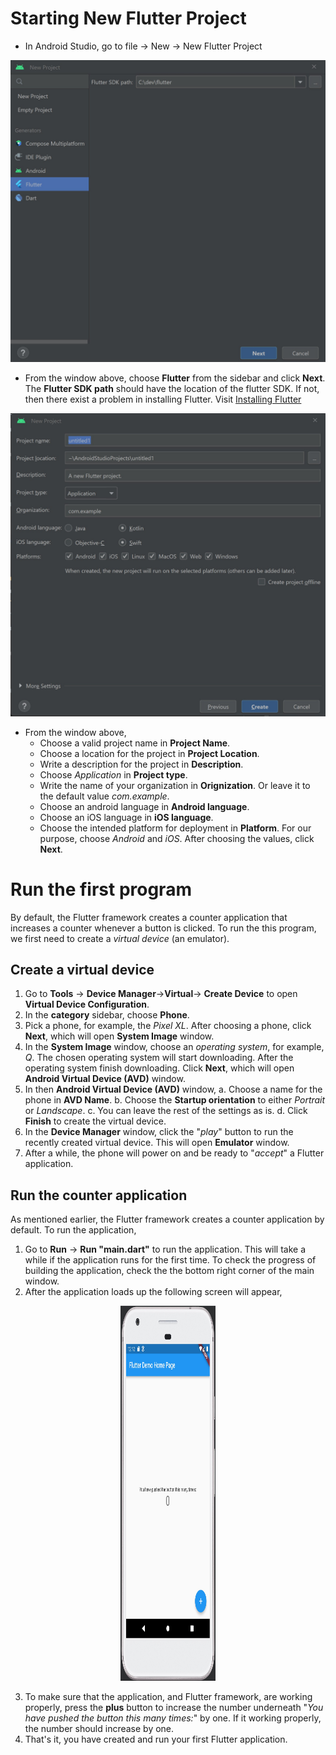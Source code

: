 ﻿# Starting New Flutter Project

 - In Android Studio, go to file -> New -> New Flutter Project
 <p align= "center">
 <img src = "https://github.com/altherwy/IS4904/blob/main/pics/New_Project_Dialog.jpg?raw=true"/>
 
- From the window above, choose **Flutter** from the sidebar and click **Next**. The **Flutter SDK path** should have the location of the flutter SDK. If not, then there exist a problem in installing Flutter. Visit [Installing Flutter](https://docs.flutter.dev/get-started/install)
 <p align= "center">
 <img src = "https://github.com/altherwy/IS4904/blob/main/pics/Project_Name_Dialog.jpg?raw=true"/>

- From the window above,
	- Choose a valid project name in **Project Name**. 
	- Choose a location for the project in **Project Location**.
	- Write a description for the project in **Description**.
	- Choose *Application* in **Project type**.
	- Write the name of your organization in **Orignization**. Or leave it to the default value *com.example*.
	- Choose an android language in **Android language**.
	- Choose an iOS language in **iOS language**.
	- Choose the intended platform for deployment in **Platform**. For our purpose, choose *Android* and *iOS*.
	After choosing the values, click **Next**.

# Run the first program

By default, the Flutter framework creates a counter application that increases a counter whenever a button is clicked. To run the this program, we first need to create a *virtual device* (an emulator).
## Create a virtual device

 1. Go to **Tools** -> **Device Manager**->**Virtual**-> **Create Device** to open **Virtual Device Configuration**.
 2.  In the **category** sidebar, choose **Phone**.
 3. Pick a phone, for example, the *Pixel XL*. After choosing a phone, click **Next**, which will open **System Image** window.
 4. In the **System Image** window, choose an *operating system*, for example, *Q*. The chosen operating system will start downloading. After the operating system finish downloading. Click **Next**, which will open **Android Virtual Device (AVD)** window. 
 5. In then **Android Virtual Device (AVD)** window,
	 a. Choose a name for the phone in **AVD Name**.
	 b. Choose the **Startup orientation** to either *Portrait* or *Landscape*.
	 c. You can leave the rest of the settings as is. 
	 d. Click **Finish** to create the virtual device.
 6. In the **Device Manager** window, click the "*play*" button to run the recently created virtual device. This will open **Emulator** window. 
 7. After a while, the phone will power on and be ready to "*accept*" a Flutter application. 

## Run the counter application
As mentioned earlier, the Flutter framework creates a counter application by default. To run the application,

 1. Go to **Run** -> **Run "main.dart"** to run the application. This will take a while if the application runs for the first time. To check the progress of building the application, check the the bottom right corner of the main window.
 2. After the application loads up the following screen will appear,

<p align = "center">
<img src = "https://github.com/altherwy/IS4904/blob/main/pics/Flutter_Demo_Home_Page.jpg?raw=true" width = "30%" height = "600"/>

3. To make sure that the application, and Flutter framework, are working properly, press the **plus** button to increase the number underneath "*You have pushed the button this many times:*" by one. If it working properly, the number should increase by one.
4. That's it, you have created and run your first Flutter application.
